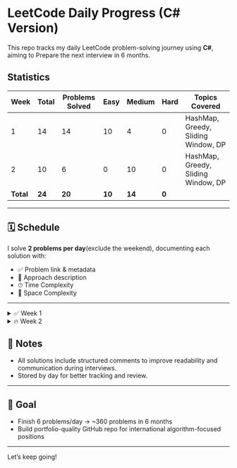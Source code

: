 # LeetCode Daily Progress (C# Version)

This repo tracks my daily LeetCode problem-solving journey using **C#**, aiming to Prepare the next interview in 6 months.

## Statistics

| Week  | Total | Problems Solved | Easy | Medium | Hard | Topics Covered                        |
|------|------|-----------------|------|--------|------|----------------------------------------|
| 1    | 14    | 14               | 10    | 4      | 0    | HashMap, Greedy, Sliding Window, DP |
| 2    | 10    | 6               | 0    | 10      | 0    | HashMap, Greedy, Sliding Window, DP               |
| **Total** | **24** | **20**      | **10** | **14**  | **0** |                                        |

---

## 🗓 Schedule
I solve **2 problems per day**(exclude the weekend),  documenting each solution with:
- ✅ Problem link & metadata
- 🧠 Approach description
- ⏱ Time Complexity
- 🧠 Space Complexity

---
<details>
  <summary>✅ Week 1</summary>

  <details>
    <summary>✅ Day 1 (6/6)</summary>

    - [x] [1. Two Sum](https://leetcode.com/problems/two-sum/) — Easy — Array / HashMap
    - [x] [121. Best Time to Buy and Sell Stock](https://leetcode.com/problems/best-time-to-buy-and-sell-stock/) — Easy — Array / Greedy
    - [x] [242. Valid Anagram](https://leetcode.com/problems/valid-anagram/) — Easy — Array / Hash Table
    - [x] [217. Contains Duplicate](https://leetcode.com/problems/contains-duplicate/) — Easy — Array / HashSet
    - [x] [3. Longest Substring Without Repeating Characters](https://leetcode.com/problems/longest-substring-without-repeating-characters/) — Medium — String / Sliding Window
    - [x] [53. Maximum Subarray](https://leetcode.com/problems/maximum-subarray/) — Easy — Array / Dynamic Programming
  </details>

  <details>
    <summary>✅ Day 2 (2/2)</summary>

    - [x] [350. Intersection of Two Arrays II](https://leetcode.com/problems/intersection-of-two-arrays-ii/) — Easy — Array / Hash Table
    - [x] [125. Valid Palindrome](https://leetcode.com/problems/valid-palindrome/) — Easy — String / Two Pointers
  </details>

  <details>
    <summary>✅ Day 3 (2/2)</summary>

    - [x] [139. Word Break](https://leetcode.com/problems/word-break/) — Medium — String / Dynamic Programming
    - [x] [169. Majority Element](https://leetcode.com/problems/majority-element) — Easy — Array / Sorting
  </details>

  <details>
    <summary>✅ Day 4 (2/2)</summary>

    - [x] [704. Binary Search](https://leetcode.com/problems/binary-search/) — Easy — Array / Binary Search
    - [x] [198. House Robber](https://leetcode.com/problems/house-robber/) — Medium — Dynamic Programming
  </details>

  <details>
    <summary>✅ Day 5 (2/2)</summary>

    - [x] [122. Best Time to Buy and Sell Stock II](https://leetcode.com/problems/best-time-to-buy-and-sell-stock-ii/) — Medium — Array / Greedy
    - [x] [198. House Robber](https://leetcode.com/problems/house-robber/) — Medium — Dynamic Programming
  </details>

 

</details>

<details>
  <summary>🔥 Week 2</summary>

 <details>
    <summary>✅ Day 6 (2/2)</summary>

    - [x] [62. Unique Paths](https://leetcode.com/problems/unique-paths/) — Medium — Dynamic Programming / Array
    - [x] [55. Jump Game](https://leetcode.com/problems/jump-game/) — Medium — Array / Greedy / DP
  </details>

  <details>
    <summary>✅ Day 7 (2/2)</summary>

    - [x] [64. Minimum Path Sum](https://leetcode.com/problems/minimum-path-sum/) — Medium — Dynamic Programming / Array / Matrix
    - [x] [416. Partition Equal Subset Sum](https://leetcode.com/problems/partition-equal-subset-sum/) — Medium — Dynamic Programming / Array
  </details>

  <details>
    <summary>✅ Day 8 (2/2)</summary>

    - [x] [209. Minimum Size Subarray Sum](https://leetcode.com/problems/minimum-size-subarray-sum/) — Medium — Array / Sliding Window
    - [x] [213. House Robber II](https://leetcode.com/problems/house-robber-ii/) — Medium — Dynamic Programming
  </details>

  <details>
    <summary>🔥 Day 9 (0/2)</summary>

    - [ ] [287. Find the Duplicate Number](https://leetcode.com/problems/find-the-duplicate-number/) — Medium — Array / Two Pointers / Binary Search
    - [ ] [152. Maximum Product Subarray](https://leetcode.com/problems/maximum-product-subarray/) — Medium — Array / Dynamic Programming
  </details>

  <details>
    <summary>🔥 Day 10 (0/2)</summary>

    - [ ] [238. Product of Array Except Self](https://leetcode.com/problems/product-of-array-except-self/) — Medium — Array
    - [ ] [714. Best Time to Buy and Sell Stock with Transaction Fee](https://leetcode.com/problems/best-time-to-buy-and-sell-stock-with-transaction-fee/) — Medium — Dynamic Programming
  </details>

</details>

## 📌 Notes
- All solutions include structured comments to improve readability and communication during interviews.
- Stored by day for better tracking and review.

---

## 🎯 Goal
- Finish 6 problems/day → ~360 problems in 6 months
- Build portfolio-quality GitHub repo for international algorithm-focused positions

---


Let’s keep going!
